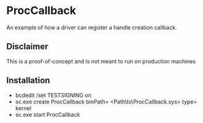# ProcCallback
An example of how a driver can register a handle creation callback.

## Disclaimer
This is a proof-of-concept and is not meant to run on production machines

## Installation
* bcdedit /set TESTSIGNING on
* sc.exe create ProcCallback binPath= <Path\to\ProcCallback.sys> type= kernel
* sc.exe start ProcCallback
